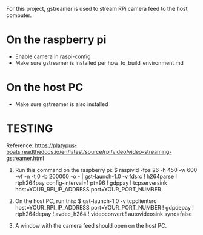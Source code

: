 For this project, gstreamer is used to stream RPi camera feed to the host computer.

On the raspberry pi
===================
- Enable camera in raspi-config
- Make sure gstreamer is installed per how_to_build_environment.md

On the host PC
==============
- Make sure gstreamer is also installed

TESTING
=======
Reference: https://platypus-boats.readthedocs.io/en/latest/source/rpi/video/video-streaming-gstreamer.html

1. Run this command on the raspberry pi:
$ raspivid -fps 26 -h 450 -w 600 -vf -n -t 0 -b 200000 -o - | gst-launch-1.0 -v fdsrc ! h264parse ! rtph264pay config-interval=1 pt=96 ! gdppay ! tcpserversink host=YOUR_RPI_IP_ADDRESS port=YOUR_PORT_NUMBER

2. On the host PC, run this:
$ gst-launch-1.0 -v tcpclientsrc host=YOUR_RPI_IP_ADDRESS port=YOUR_PORT_NUMBER ! gdpdepay ! rtph264depay ! avdec_h264 ! videoconvert ! autovideosink sync=false

3. A window with the camera feed should open on the host PC.


